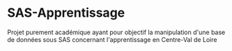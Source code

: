 # SAS-Apprentissage
Projet purement académique ayant pour objectif la manipulation d'une base de données sous SAS concernant l'apprentissage en Centre-Val de Loire
